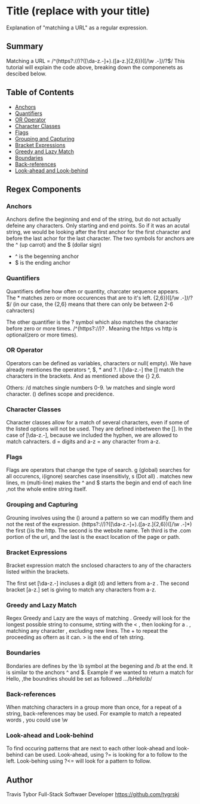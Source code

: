 # Title (replace with your title)
Explanation of "matchiing a URL" as a regular expression. 

## Summary
 
Matching a URL = /^(https?:\/\/)?([\da-z\.-]+)\.([a-z\.]{2,6})([\/\w \.-]*)*\/?$/
This tutorial will explain the code above, breaking down the componenets as descibed below. 

## Table of Contents

- [Anchors](#anchors)
- [Quantifiers](#quantifiers)
- [OR Operator](#or-operator)
- [Character Classes](#character-classes)
- [Flags](#flags)
- [Grouping and Capturing](#grouping-and-capturing)
- [Bracket Expressions](#bracket-expressions)
- [Greedy and Lazy Match](#greedy-and-lazy-match)
- [Boundaries](#boundaries)
- [Back-references](#back-references)
- [Look-ahead and Look-behind](#look-ahead-and-look-behind)


## Regex Components

### Anchors
Anchors define the beginning and end of the string, but do not actually defeine any characters. Only starting and end points. So if it was an acutal string, we would be looking after the first anchor for the first character and before the last achor for the last character. The two symbols for anchors are the ^ (up carrot) and the $ (dollar sign)
- ^ is the begenning anchor
- $ is the ending anchor

### Quantifiers
Quantifiers define how often or quantity, charcater sequence appears.  
The * matches zero or more occurences that are to it's left. {2,6})([\/\w \.-]*)*\/?$/ (in our case, the {2,6} means that there can only be between 2-6 cahracters)

The other quantifier is the ? symbol which also matches the character before zero or more times.  /^(https?:\/\/)? . Meaning the https vs http is optional(zero or more times).

### OR Operator
Operators can be defined as variables, characters or null( empty). We have already mentiones the operators ^, $, * and ?. I [\da-z\.-] the [] match the characters in the brackets. And as mentioned above the {} 2,6. 

Others: /d matches single numbers 0-9. \w matches and single word character. () defines scope and precidence. 

### Character Classes
Character classes allow for a match of several characters, even if some of the listed options will not be used. They are defined inbetween the []. In the case of [\da-z\.-], because we included the hyphen,  we are allowed to match cahracters.   d = digits and  a-z = any character from a-z. 

### Flags
Flags are operators that change the type of search. g (global) searches for all occurencs, i(ignore) searches case insensitivly, s (Dot all) . matches new lines, m (multi-line) makes the ^ and $ starts the begin and end of each line ,not the whole entire string itself. 

### Grouping and Capturing
Grouning involves using the () around a pattern so we can modifly them and not the rest of the expression. (https?:\/\/)?([\da-z\.-]+)\.([a-z\.]{2,6})([\/\w \.-]*)  the first ()is the http. The second is the website name. Teh third is the .com portion of the url, and the last is the exact location of the page or path. 

### Bracket Expressions
Bracket expression match the snclosed characters to any of the characters listed within the brackets.

The first set [\da-z\.-] incluses a digit (d) and letters from a-z . The second bracket [a-z\.] set is giving to match any characters from a-z.

### Greedy and Lazy Match
Regex Greedy and Lazy are the ways of matching . 
Greedy will look for the longest possible string to consume, strting with the < , then looking for a . , matching any character , excluding new lines. The + to repeat the proceeding as oftern as it can. > is the end of teh string. 

### Boundaries
Bondaries are defines by the \b symbol at the begening and /b at the end. It is similar to the anchors ^ and $. 
Example if we wanted to return a match for Hello,  ,the boundries should be set as followed ...\/bHello\b/ 

### Back-references
When matching characters in a group more than once, for a repeat of a string, back-references may be used. 
For example to match a repeated words , you could use \w

### Look-ahead and Look-behind
To find occuring patterns that are next to each other look-ahead and look-behind can be used. 
Look-ahead, using ?=  is looking for a to follow to the left.
Look-behing using ?<= will look for a pattern to follow.
## Author
Travis Tybor
Full-Stack Softwaer Developer 
https://github.com/tygrski
